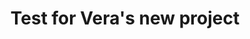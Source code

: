 ---
layout: manifest
title: Test for Vera's new project
manifest_name: test-for-vera-s-new-project

---